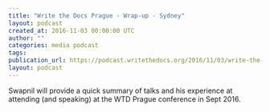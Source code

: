 ```yaml
---
title: "Write the Docs Prague - Wrap-up - Sydney"
layout: podcast
created_at: 2016-11-03 00:00:00 UTC
author: ""
categories: media podcast
tags:
publication_url: https://podcast.writethedocs.org/2016/11/03/write-the-docs-prague-meetup/
layout: podcast
---
```


Swapnil will provide a quick summary of talks and his experience at attending (and speaking) at the WTD Prague conference in Sept 2016.
